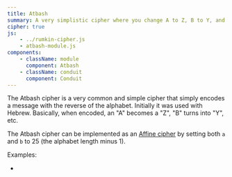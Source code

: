 ```yaml
---
title: Atbash
summary: A very simplistic cipher where you change A to Z, B to Y, and so on.
cipher: true
js:
    - ../rumkin-cipher.js
    - atbash-module.js
components:
    - className: module
      component: Atbash
    - className: conduit
      component: Conduit
---
```


The Atbash cipher is a very common and simple cipher that simply encodes a message with the reverse of the alphabet. Initially it was used with Hebrew. Basically, when encoded, an "A" becomes a "Z", "B" turns into "Y", etc.

The Atbash cipher can be implemented as an [Affine cipher](../affine/) by setting both `a` and `b` to 25 (the alphabet length minus 1).

Examples:

-   <span class="conduit" data-label="Practical Cryptography" data-topic="atbash" data-payload-alphabet="English" data-payload-direction="DECRYPT" data-payload-input="ZGGZXP ZG WZDM"></span>

<div class="module"></div>
